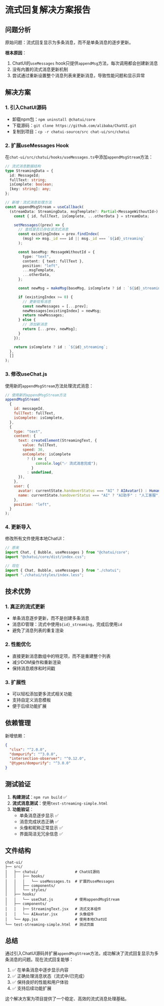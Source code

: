 # 流式回复解决方案报告

## 问题分析

原始问题：流式回复显示为多条消息，而不是单条消息的逐步更新。

**根本原因**：

1. ChatUI的`useMessages` hook只提供`appendMsg`方法，每次调用都会创建新消息
2. 没有内置的流式消息更新机制
3. 尝试通过重新设置整个消息列表来更新消息，导致性能问题和显示异常

## 解决方案

### 1. 引入ChatUI源码

- 卸载npm包：`npm uninstall @chatui/core`
- 下载源码：`git clone https://github.com/alibaba/ChatUI.git`
- 复制到项目：`cp -r chatui-source/src chat-ui/src/chatui`

### 2. 扩展useMessages Hook

在`chat-ui/src/chatui/hooks/useMessages.ts`中添加`appendMsgStream`方法：

```typescript
// 流式消息数据结构
type StreamingData = {
  id: MessageId;
  fullText: string;
  isComplete: boolean;
  [key: string]: any;
};

// 新增：流式消息处理方法
const appendMsgStream = useCallback(
  (streamData: StreamingData, msgTemplate?: Partial<MessageWithoutId>) => {
    const { id, fullText, isComplete, ...otherData } = streamData;

    setMessages((prev) => {
      // 查找是否已存在该流式消息
      const existingIndex = prev.findIndex(
        (msg) => msg._id === id || msg._id === `${id}_streaming`
      );

      const baseMsg: MessageWithoutId = {
        type: "text",
        content: { text: fullText },
        position: "left",
        ...msgTemplate,
        ...otherData,
      };

      const newMsg = makeMsg(baseMsg, isComplete ? id : `${id}_streaming`);

      if (existingIndex >= 0) {
        // 更新现有消息
        const newMessages = [...prev];
        newMessages[existingIndex] = newMsg;
        return newMessages;
      } else {
        // 添加新消息
        return [...prev, newMsg];
      }
    });

    return isComplete ? id : `${id}_streaming`;
  },
  []
);
```

### 3. 修改useChat.js

使用新的`appendMsgStream`方法处理流式消息：

```javascript
// 使用新的appendMsgStream方法
appendMsgStream(
  {
    id: messageId,
    fullText: fullText,
    isComplete: isComplete,
  },
  {
    type: "text",
    content: {
      text: createElement(StreamingText, {
        value: fullText,
        speed: 30,
        onComplete: isComplete
          ? () => {
              console.log("✅ 流式消息完成");
            }
          : undefined,
      }),
    },
    user: {
      avatar: currentState.handoverStatus === "AI" ? AIAvatar() : HumanAvatar(),
      name: currentState.handoverStatus === "AI" ? "AI助手" : "人工客服",
    },
    position: "left",
  }
);
```

### 4. 更新导入

修改所有文件使用本地ChatUI：

```javascript
// 原来
import Chat, { Bubble, useMessages } from "@chatui/core";
import "@chatui/core/dist/index.css";

// 现在
import { Chat, Bubble, useMessages } from "./chatui";
import "./chatui/styles/index.less";
```

## 技术优势

### 1. 真正的流式更新

- 单条消息逐步更新，而不是创建多条消息
- 消息ID管理：流式中使用`${id}_streaming`，完成后使用`id`
- 避免了消息列表的重复渲染

### 2. 性能优化

- 直接更新消息数组中的特定项，而不是重建整个列表
- 减少DOM操作和重新渲染
- 保持消息顺序和时间戳

### 3. 扩展性

- 可以轻松添加更多流式相关功能
- 支持自定义消息模板
- 便于后续功能扩展

## 依赖管理

新增依赖：

```json
{
  "clsx": "^2.0.0",
  "dompurify": "^3.0.0",
  "intersection-observer": "^0.12.0",
  "@types/dompurify": "^3.0.0"
}
```

## 测试验证

1. **构建测试**：`npm run build` ✅
2. **流式消息测试**：使用`test-streaming-simple.html`
3. **功能验证**：
   - 单条消息逐步显示 ✅
   - 消息完成状态正确 ✅
   - 头像和昵称正常显示 ✅
   - 界面简洁无冗余信息 ✅

## 文件结构

```
chat-ui/
├── src/
│   ├── chatui/                 # ChatUI源码
│   │   ├── hooks/
│   │   │   └── useMessages.ts  # 扩展的useMessages
│   │   ├── components/
│   │   └── styles/
│   ├── hooks/
│   │   └── useChat.js          # 使用appendMsgStream
│   ├── components/
│   │   ├── StreamingText.jsx   # 流式文本组件
│   │   └── AIAvatar.jsx        # 头像组件
│   └── App.jsx                 # 使用本地ChatUI
└── test-streaming-simple.html  # 测试页面
```

## 总结

通过引入ChatUI源码并扩展`appendMsgStream`方法，成功解决了流式回复显示为多条消息的问题。现在流式回复能够：

1. ✅ 在单条消息中逐步显示内容
2. ✅ 正确处理消息状态（流式中/已完成）
3. ✅ 保持良好的性能和用户体验
4. ✅ 支持后续功能扩展

这个解决方案为项目提供了一个稳定、高效的流式消息处理基础。
